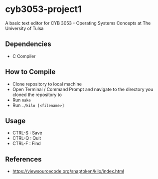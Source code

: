 # cyb3053-project1
A basic text editor for CYB 3053 - Operating Systems Concepts at The University of Tulsa

## Dependencies
- C Compiler

## How to Compile
- Clone repository to local machine
- Open Terminal / Command Prompt and navigate to the directory you cloned the repository to
- Run `make`
- Run `./kilo [<filename>]`

## Usage
- CTRL-S : Save
- CTRL-Q : Quit
- CTRL-F : Find

## References
- https://viewsourcecode.org/snaptoken/kilo/index.html